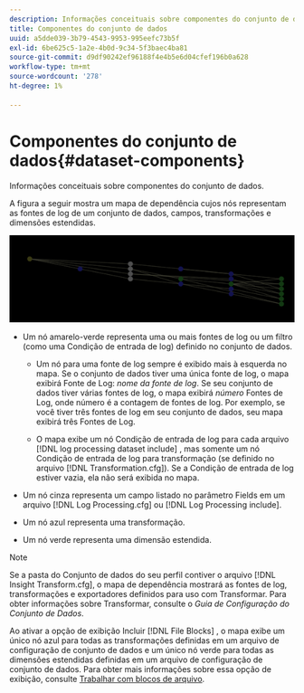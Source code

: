 ```yaml
---
description: Informações conceituais sobre componentes do conjunto de dados.
title: Componentes do conjunto de dados
uuid: a5dde039-3b79-4543-9953-995eefc73b5f
exl-id: 6be625c5-1a2e-4b0d-9c34-5f3baec4ba81
source-git-commit: d9df90242ef96188f4e4b5e6d04cfef196b0a628
workflow-type: tm+mt
source-wordcount: '278'
ht-degree: 1%

---
```


# Componentes do conjunto de dados{#dataset-components}

Informações conceituais sobre componentes do conjunto de dados.

A figura a seguir mostra um mapa de dependência cujos nós representam as fontes de log de um conjunto de dados, campos, transformações e dimensões estendidas.

![](assets/vis_DependencyMap.png)

* Um nó amarelo-verde representa uma ou mais fontes de log ou um filtro (como uma Condição de entrada de log) definido no conjunto de dados.

   * Um nó para uma fonte de log sempre é exibido mais à esquerda no mapa. Se o conjunto de dados tiver uma única fonte de log, o mapa exibirá Fonte de Log: *nome da fonte de log*. Se seu conjunto de dados tiver várias fontes de log, o mapa exibirá *número* Fontes de Log, onde número é a contagem de fontes de log. Por exemplo, se você tiver três fontes de log em seu conjunto de dados, seu mapa exibirá três Fontes de Log.

   * O mapa exibe um nó Condição de entrada de log para cada arquivo [!DNL log processing dataset include] , mas somente um nó Condição de entrada de log para transformação (se definido no arquivo [!DNL Transformation.cfg]). Se a Condição de entrada de log estiver vazia, ela não será exibida no mapa.

* Um nó cinza representa um campo listado no parâmetro Fields em um arquivo [!DNL Log Processing.cfg] ou [!DNL Log Processing include].

* Um nó azul representa uma transformação.
* Um nó verde representa uma dimensão estendida.

>[!NOTE]
>
>Se a pasta do Conjunto de dados do seu perfil contiver o arquivo [!DNL Insight Transform.cfg], o mapa de dependência mostrará as fontes de log, transformações e exportadores definidos para uso com Transformar. Para obter informações sobre Transformar, consulte o *Guia de Configuração do Conjunto de Dados*.

Ao ativar a opção de exibição Incluir [!DNL File Blocks] , o mapa exibe um único nó azul para todas as transformações definidas em um arquivo de configuração de conjunto de dados e um único nó verde para todas as dimensões estendidas definidas em um arquivo de configuração de conjunto de dados. Para obter mais informações sobre essa opção de exibição, consulte [Trabalhar com blocos de arquivo](../../../../../home/c-get-started/c-admin-intrf/c-dataset-mgrs/c-dep-maps/c-wkg-file-blocks.md#concept-3652bbabfbd34449a5f842d8aa598efc).
